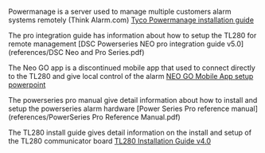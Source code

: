 Powermanage is a server used to manage multiple customers alarm systems remotely (Think Alarm.com)
[Tyco Powermanage installation guide](references/D-308291_01_powermanage_4.8_ins_en.pdf)

The pro integration guide has information about how to setup the TL280 for remote management
[DSC Powerseries NEO pro integration guide v5.0](references/DSC Neo and Pro Series.pdf)

The Neo GO app is a discontinued mobile app that used to connect directly to the TL280 and give local control of the alarm
[NEO GO Mobile App setup powerpoint](references/NEO_GO_App-Setup_v8_English.pptx)

The powerseries pro manual give detail information about how to install and setup the powerseries alarm hardware
[Power Series Pro reference manual](references/PowerSeries Pro Reference Manual.pdf)

The TL280 install guide gives detail information on the install and setup of the TL280 communicator board
[TL280 Installation Guide v4.0](references/TL280_Install_guide_INT_R001_en.pdf)